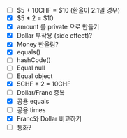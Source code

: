* [ ] $5 + 10CHF = $10 (환율이 2:1일 경우)
* [x] $5 * 2 = $10
* [x] amount 를 private 으로 만들기
* [x] Dollar 부작용 (side effect)?
* [x] Money 반올림?
* [x] equals()
* [ ] hashCode()
* [ ] Equal null
* [ ] Equal object
* [x] 5CHF * 2 = 10CHF
* [ ] Dollar/Franc 중복
* [x] 공용 equals
* [ ] 공용 times
* [x] Franc와 Dollar 비교하기
* [ ] 통화?